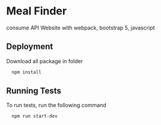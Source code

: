 # Meal Finder

consume API Website with webpack, bootstrap 5, javascript

## Deployment

Download all package in folder

```bash
  npm install
```

## Running Tests

To run tests, run the following command

```bash
  npm run start-dev
```
